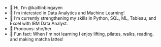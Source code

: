 - 👋 Hi, I’m @kaitlinbingayen
- 👀 I’m interested in Data Analytics and Machine Learning!
- 🌱 I’m currently strengthening my skills in Python, SQL, ML, Tableau, and Excel with IBM Data Analyst.
- 🌟 Pronouns: she/her
- 🍵 Fun fact: When I'm not learning I enjoy lifting, pilates, walks, reading, and making matcha lattes!

<!---
kaitlinbingayen/kaitlinbingayen is a ✨ special ✨ repository because its `README.md` (this file) appears on your GitHub profile.
You can click the Preview link to take a look at your changes.
--->
